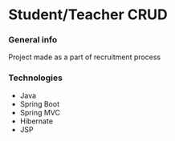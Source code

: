 # Student/Teacher CRUD

### General info

Project made as a part of recruitment process

### Technologies
- Java
- Spring Boot
- Spring MVC
- Hibernate
- JSP

